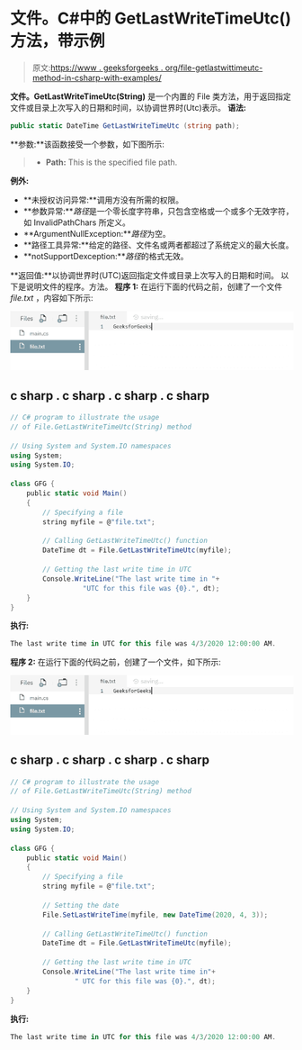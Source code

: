 # 文件。C#中的 GetLastWriteTimeUtc()方法，带示例

> 原文:[https://www . geeksforgeeks . org/file-getlastwittimeutc-method-in-csharp-with-examples/](https://www.geeksforgeeks.org/file-getlastwritetimeutc-method-in-csharp-with-examples/)

**文件。GetLastWriteTimeUtc(String)** 是一个内置的 File 类方法，用于返回指定文件或目录上次写入的日期和时间，以协调世界时(Utc)表示。
**语法:**

```cs
public static DateTime GetLastWriteTimeUtc (string path);
```

**参数:**该函数接受一个参数，如下图所示:

> *   **Path:** This is the specified file path.

**例外:**

*   **未授权访问异常:**调用方没有所需的权限。
*   **参数异常:***路径*是一个零长度字符串，只包含空格或一个或多个无效字符，如 InvalidPathChars 所定义。
*   **ArgumentNullException:***路径*为空。
*   **路径工具异常:**给定的路径、文件名或两者都超过了系统定义的最大长度。
*   **notSupportDexception:***路径*的格式无效。

**返回值:**以协调世界时(UTC)返回指定文件或目录上次写入的日期和时间。
以下是说明文件的程序。方法。
**程序 1:** 在运行下面的代码之前，创建了一个文件 *file.txt* ，内容如下所示:

![file.txt](img/e30364ee2029737d20ae9f2d8b5c234a.png)

## c sharp . c sharp . c sharp . c sharp

```cs
// C# program to illustrate the usage
// of File.GetLastWriteTimeUtc(String) method

// Using System and System.IO namespaces
using System;
using System.IO;

class GFG {
    public static void Main()
    {
        // Specifying a file
        string myfile = @"file.txt";

        // Calling GetLastWriteTimeUtc() function
        DateTime dt = File.GetLastWriteTimeUtc(myfile);

        // Getting the last write time in UTC
        Console.WriteLine("The last write time in "+
                  "UTC for this file was {0}.", dt);
    }
}
```

**执行:**

```cs
The last write time in UTC for this file was 4/3/2020 12:00:00 AM.
```

**程序 2:** 在运行下面的代码之前，创建了一个文件，如下所示:

![file.txt](img/e30364ee2029737d20ae9f2d8b5c234a.png)

## c sharp . c sharp . c sharp . c sharp

```cs
// C# program to illustrate the usage
// of File.GetLastWriteTimeUtc(String) method

// Using System and System.IO namespaces
using System;
using System.IO;

class GFG {
    public static void Main()
    {
        // Specifying a file
        string myfile = @"file.txt";

        // Setting the date
        File.SetLastWriteTime(myfile, new DateTime(2020, 4, 3));

        // Calling GetLastWriteTimeUtc() function
        DateTime dt = File.GetLastWriteTimeUtc(myfile);

        // Getting the last write time in UTC
        Console.WriteLine("The last write time in"+
                " UTC for this file was {0}.", dt);
    }
}
```

**执行:**

```cs
The last write time in UTC for this file was 4/3/2020 12:00:00 AM.
```